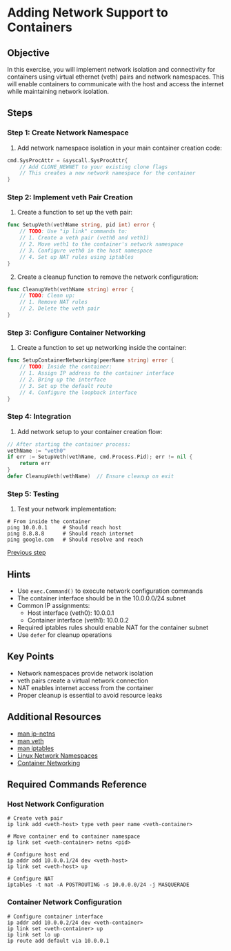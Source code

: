 # Adding Network Support to Containers

## Objective

In this exercise, you will implement network isolation and connectivity for
containers using virtual ethernet (veth) pairs and network namespaces. This will
enable containers to communicate with the host and access the internet while
maintaining network isolation.

## Steps

### Step 1: Create Network Namespace

1. Add network namespace isolation in your main container creation code:

```go
cmd.SysProcAttr = &syscall.SysProcAttr{
	// Add CLONE_NEWNET to your existing clone flags
	// This creates a new network namespace for the container
}
```

### Step 2: Implement veth Pair Creation

1. Create a function to set up the veth pair:

```go
func SetupVeth(vethName string, pid int) error {
	// TODO: Use "ip link" commands to:
	// 1. Create a veth pair (veth0 and veth1)
	// 2. Move veth1 to the container's network namespace
	// 3. Configure veth0 in the host namespace
	// 4. Set up NAT rules using iptables
}
```

2. Create a cleanup function to remove the network configuration:

```go
func CleanupVeth(vethName string) error {
	// TODO: Clean up:
	// 1. Remove NAT rules
	// 2. Delete the veth pair
}
```

### Step 3: Configure Container Networking

1. Create a function to set up networking inside the container:

```go
func SetupContainerNetworking(peerName string) error {
	// TODO: Inside the container:
	// 1. Assign IP address to the container interface
	// 2. Bring up the interface
	// 3. Set up the default route
	// 4. Configure the loopback interface
}
```

### Step 4: Integration

1. Add network setup to your container creation flow:

```go
// After starting the container process:
vethName := "veth0"
if err := SetupVeth(vethName, cmd.Process.Pid); err != nil {
	return err
}
defer CleanupVeth(vethName)  // Ensure cleanup on exit
```

### Step 5: Testing

1. Test your network implementation:

```console
# From inside the container
ping 10.0.0.1     # Should reach host
ping 8.8.8.8      # Should reach internet
ping google.com   # Should resolve and reach
```

[Previous step](06-volumes.md)

## Hints

- Use `exec.Command()` to execute network configuration commands
- The container interface should be in the 10.0.0.0/24 subnet
- Common IP assignments:
  - Host interface (veth0): 10.0.0.1
  - Container interface (veth1): 10.0.0.2
- Required iptables rules should enable NAT for the container subnet
- Use `defer` for cleanup operations

## Key Points

- Network namespaces provide network isolation
- veth pairs create a virtual network connection
- NAT enables internet access from the container
- Proper cleanup is essential to avoid resource leaks

## Additional Resources

- [man ip-netns](https://man7.org/linux/man-pages/man8/ip-netns.8.html)
- [man veth](https://man7.org/linux/man-pages/man4/veth.4.html)
- [man iptables](https://man7.org/linux/man-pages/man8/iptables.8.html)
- [Linux Network
  Namespaces](https://man7.org/linux/man-pages/man7/network_namespaces.7.html)
- [Container Networking](https://docs.docker.com/network/)

## Required Commands Reference

### Host Network Configuration

```console
# Create veth pair
ip link add <veth-host> type veth peer name <veth-container>

# Move container end to container namespace
ip link set <veth-container> netns <pid>

# Configure host end
ip addr add 10.0.0.1/24 dev <veth-host>
ip link set <veth-host> up

# Configure NAT
iptables -t nat -A POSTROUTING -s 10.0.0.0/24 -j MASQUERADE
```

### Container Network Configuration

```console
# Configure container interface
ip addr add 10.0.0.2/24 dev <veth-container>
ip link set <veth-container> up
ip link set lo up
ip route add default via 10.0.0.1
```
